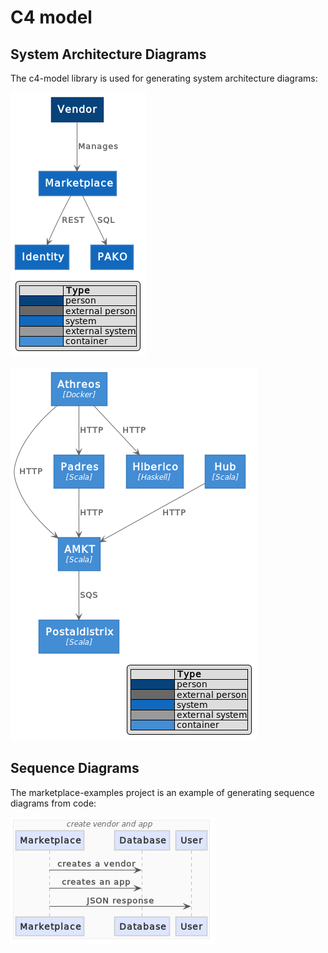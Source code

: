 # C4 model

## System Architecture Diagrams

The c4-model library is used for generating system architecture
diagrams:

![](marketplace-system-context.png)

![](marketplace-container-context.png)

## Sequence Diagrams

The marketplace-examples project is an example of generating sequence
diagrams from code:

![](create&#32;vendor&#32;and&#32;app.png)
